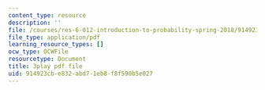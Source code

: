 ```yaml
---
content_type: resource
description: ''
file: /courses/res-6-012-introduction-to-probability-spring-2018/914923cbe832abd71eb8f8f590b5e027_fBfMIVXc_OM.pdf
file_type: application/pdf
learning_resource_types: []
ocw_type: OCWFile
resourcetype: Document
title: 3play pdf file
uid: 914923cb-e832-abd7-1eb8-f8f590b5e027
---
```

